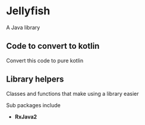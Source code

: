 # Jellyfish
A Java library

## Code to convert to kotlin
Convert this code to pure kotlin

## Library helpers
Classes and functions that make using a library easier

Sub packages include
- **RxJava2**
